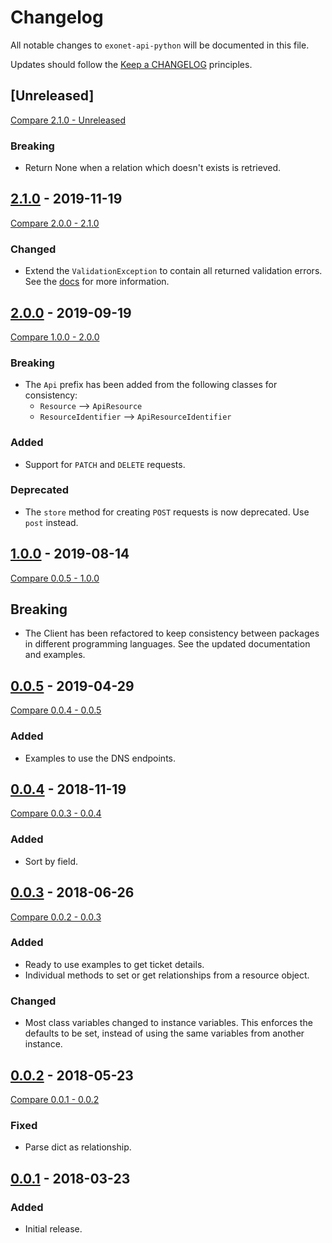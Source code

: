 # Changelog

All notable changes to `exonet-api-python` will be documented in this file.

Updates should follow the [Keep a CHANGELOG](http://keepachangelog.com/) principles.

## [Unreleased]
[Compare 2.1.0 - Unreleased](https://github.com/exonet/exonet-api-python/compare/2.1.0...master)
### Breaking
- Return None when a relation which doesn't exists is retrieved.

## [2.1.0](https://github.com/exonet/exonet-api-python/releases/tag/2.1.0) - 2019-11-19
[Compare 2.0.0 - 2.1.0](https://github.com/exonet/exonet-api-python/compare/2.0.0...2.1.0)
### Changed
- Extend the `ValidationException` to contain all returned validation errors. See the [docs](./docs/error_handling.md) for more information.

## [2.0.0](https://github.com/exonet/exonet-api-python/releases/tag/2.0.0) - 2019-09-19
[Compare 1.0.0 - 2.0.0](https://github.com/exonet/exonet-api-python/compare/1.0.0...2.0.0)
### Breaking
- The `Api` prefix has been added from the following classes for consistency:
  - `Resource` --> `ApiResource`
  - `ResourceIdentifier` --> `ApiResourceIdentifier`
  
### Added
- Support for `PATCH` and `DELETE` requests.

### Deprecated
- The `store` method for creating `POST` requests is now deprecated. Use `post` instead.

## [1.0.0](https://github.com/exonet/exonet-api-python/releases/tag/1.0.0) - 2019-08-14
[Compare 0.0.5 - 1.0.0](https://github.com/exonet/exonet-api-python/compare/0.0.5...1.0.0)
## Breaking
- The Client has been refactored to keep consistency between packages in different programming languages. See the updated documentation and examples.

## [0.0.5](https://github.com/exonet/exonet-api-python/releases/tag/0.0.5) - 2019-04-29
[Compare 0.0.4 - 0.0.5](https://github.com/exonet/exonet-api-python/compare/0.0.4...0.0.5)
### Added
- Examples to use the DNS endpoints.

## [0.0.4](https://github.com/exonet/exonet-api-python/releases/tag/0.0.4) - 2018-11-19
[Compare 0.0.3 - 0.0.4](https://github.com/exonet/exonet-api-python/compare/0.0.3...0.0.4)
### Added
- Sort by field.

## [0.0.3](https://github.com/exonet/exonet-api-python/releases/tag/0.0.3) - 2018-06-26
[Compare 0.0.2 - 0.0.3](https://github.com/exonet/exonet-api-python/compare/0.0.2...0.0.3)
### Added
- Ready to use examples to get ticket details.
- Individual methods to set or get relationships from a resource object.

### Changed
- Most class variables changed to instance variables.
  This enforces the defaults to be set, instead of using the same variables from another instance.

## [0.0.2](https://github.com/exonet/exonet-api-python/releases/tag/0.0.2) - 2018-05-23
[Compare 0.0.1 - 0.0.2](https://github.com/exonet/exonet-api-python/compare/0.0.1...0.0.2)
### Fixed
- Parse dict as relationship.

## [0.0.1](https://github.com/exonet/exonet-api-python/releases/tag/0.0.1) - 2018-03-23
### Added
- Initial release.
